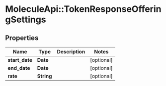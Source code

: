 # MoleculeApi::TokenResponseOfferingSettings

## Properties
Name | Type | Description | Notes
------------ | ------------- | ------------- | -------------
**start_date** | **Date** |  | [optional] 
**end_date** | **Date** |  | [optional] 
**rate** | **String** |  | [optional] 


